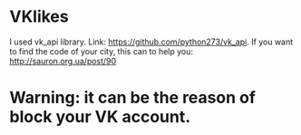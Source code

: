 # VKlikes
I used vk_api library. 
Link: https://github.com/python273/vk_api. If you want to find the code of your city, this can to help you: http://sauron.org.ua/post/90
# Warning: it can be the reason of block your VK account. 
